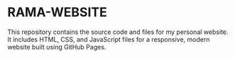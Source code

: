 # RAMA-WEBSITE
This repository contains the source code and files for my personal website. It includes HTML, CSS, and JavaScript files for a responsive, modern website built using GitHub Pages.
